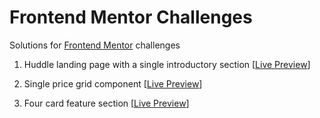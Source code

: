 # Frontend Mentor Challenges

Solutions for [Frontend Mentor](https://www.frontendmentor.io/) challenges

1. Huddle landing page with a single introductory section [[Live Preview](https://huddle-landing-page-with-a-single-introductory-section-orcin.vercel.app/)]

2. Single price grid component [[Live Preview](https://single-price-grid-component-sable-six.vercel.app/)]

3. Four card feature section [[Live Preview](https://four-card-feature-section-ashen-two.vercel.app/)]
